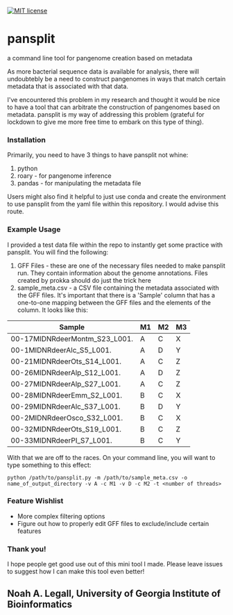 [![MIT license](https://img.shields.io/badge/License-MIT-blue.svg)](https://lbesson.mit-license.org/)
# pansplit
a command line tool for pangenome creation based on metadata 

As more bacterial sequence data is available for analysis, there will undoubtebly be a need to construct pangenomes in ways that match certain metadata that is associated with that data.

I've encountered this problem in my research and thought it would be nice to have a tool that can arbitrate the construction of pangenomes based on metadata. pansplit is my way of addressing this problem (grateful for lockdown to give me more free time to embark on this type of thing).


### Installation
Primarily, you need to have 3 things to have pansplit not whine:
1) python
2) roary - for pangenome inference
3) pandas - for manipulating the metadata file

Users might also find it helpful to just use conda and create the environment to use pansplit from the yaml file within this repository. I would advise this route.

### Example Usage
I provided a test data file within the repo to instantly get some practice with pansplit. You will find the following:
1) GFF Files - these are one of the necessary files needed to make pansplit run. They contain information about the genome annotations. Files created by prokka should do just the trick here
2) sample_meta.csv - a CSV file containing the metadata associated with the GFF files. It's important that there is a 'Sample' column that has a one-to-one mapping between the GFF files and the elements of the column. It looks like this:

Sample | M1 |	M2 |	M3
------ | -- | --- | ---
00-17MIDNRdeerMontm_S23_L001.	| A |	C |	X
00-1MIDNRdeerAlc_S5_L001. |	A	| D	| Y
00-21MIDNRdeerOts_S14_L001. |	A	| C	| Z
00-26MIDNRdeerAlp_S12_L001.	| A	| D	| Z
00-27MIDNRdeerAlp_S27_L001.	| A	| C	| Z
00-28MIDNRdeerEmm_S2_L001.	| B	| C	| X
00-29MIDNRdeerAlc_S37_L001.	| B	| D	| Y
00-2MIDNRdeerOsco_S32_L001.	| B	| C	| X
00-32MIDNRdeerOts_S19_L001.	| B	| C	| Z
00-33MIDNRdeerPI_S7_L001.	| B	| C	| Y


With that we are off to the races. On your command line, you will want to type something to this effect:
```
python /path/to/pansplit.py -m /path/to/sample_meta.csv -o name_of_output_directory -v A -c M1 -v D -c M2 -t <number of threads>
```
### Feature Wishlist
* More complex filtering options
* Figure out how to properly edit GFF files to exclude/include certain features

### Thank you!
I hope people get good use out of this mini tool I made. Please leave issues to suggest how I can make this tool even better!

## Noah A. Legall, University of Georgia Institute of Bioinformatics
